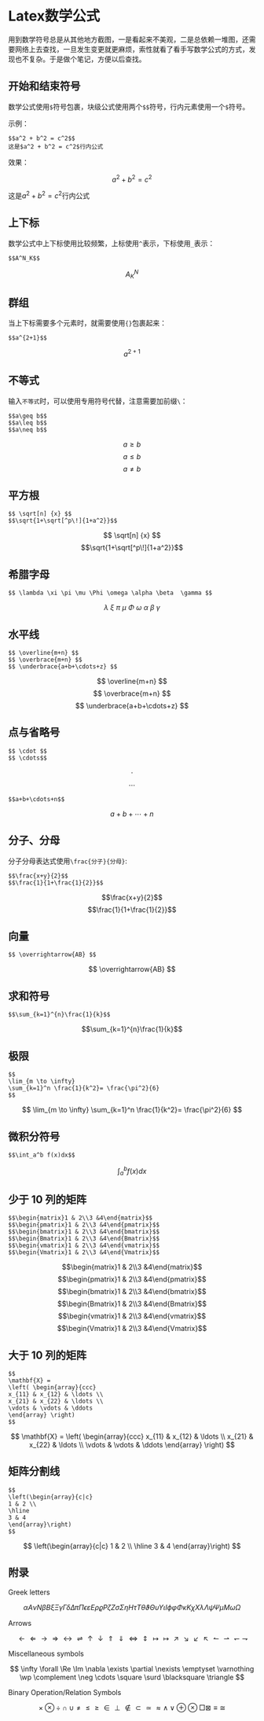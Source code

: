 # Latex数学公式


用到数学符号总是从其他地方截图，一是看起来不美观，二是总依赖一堆图，还需要网络上去查找，一旦发生变更就更麻烦，索性就看了看手写数学公式的方式，发现也不复杂。于是做个笔记，方便以后查找。

## 开始和结束符号

数学公式使用`$`符号包裹，块级公式使用两个`$$`符号，行内元素使用一个`$`符号。

示例：

```
$$a^2 + b^2 = c^2$$
这是$a^2 + b^2 = c^2$行内公式

```

效果：

$$a^2 + b^2 = c^2$$

这是$a^2 + b^2 = c^2$行内公式

## 上下标

数学公式中上下标使用比较频繁，上标使用`^`表示，下标使用`_`表示：

```
$$A^N_K$$
```

$$A^N_K$$

## 群组

当上下标需要多个元素时，就需要使用`{}`包裹起来：

```
$$a^{2+1}$$
```

$$a^{2+1}$$

## 不等式

输入`不等式`时，可以使用专用符号代替，注意需要加前缀`\`：

```
$$a\geq b$$
$$a\leq b$$
$$a\neq b$$
```
$$ a\geq b$$
$$a\leq b$$
$$a\neq b$$

## 平方根

```
$$ \sqrt[n]	{x} $$
$$\sqrt{1+\sqrt[^p\!]{1+a^2}}$$
```
$$ \sqrt[n]	{x} $$
$$\sqrt{1+\sqrt[^p\!]{1+a^2}}$$

## 希腊字母

```
$$ \lambda \xi \pi \mu \Phi \omega \alpha \beta  \gamma $$
```

$$ \lambda \	 \xi \	\pi \	\mu \	\Phi \	\omega \	\alpha \	\beta  \	\gamma $$

## 水平线

```
$$ \overline{m+n} $$
$$ \overbrace{m+n} $$
$$ \underbrace{a+b+\cdots+z} $$
```

$$ \overline{m+n} $$
$$ \overbrace{m+n} $$
$$ \underbrace{a+b+\cdots+z} $$


## 点与省略号

```
$$ \cdot $$
$$ \cdots$$
```

$$ \cdot $$
$$ \cdots$$

```
$$a+b+\cdots+n$$
```

$$a+b+\cdots+n$$


## 分子、分母

分子分母表达式使用`\frac{分子}{分母}`:

```
$$\frac{x+y}{2}$$
$$\frac{1}{1+\frac{1}{2}}$$
```
$$\frac{x+y}{2}$$
$$\frac{1}{1+\frac{1}{2}}$$


## 向量

```
$$ \overrightarrow{AB} $$
```

$$ \overrightarrow{AB} $$



## 求和符号

```
$$\sum_{k=1}^{n}\frac{1}{k}$$
```

$$\sum_{k=1}^{n}\frac{1}{k}$$


## 极限

```
$$                 
\lim_{m \to \infty}
\sum_{k=1}^n \frac{1}{k^2}= \frac{\pi^2}{6}
$$
```

$$                 
\lim_{m \to \infty}
\sum_{k=1}^n \frac{1}{k^2}= \frac{\pi^2}{6}
$$


## 微积分符号

```
$$\int_a^b f(x)dx$$
```

$$\int_a^b f(x)dx$$


## 少于 10 列的矩阵

```
$$\begin{matrix}1 & 2\\3 &4\end{matrix}$$
$$\begin{pmatrix}1 & 2\\3 &4\end{pmatrix}$$
$$\begin{bmatrix}1 & 2\\3 &4\end{bmatrix}$$
$$\begin{Bmatrix}1 & 2\\3 &4\end{Bmatrix}$$
$$\begin{vmatrix}1 & 2\\3 &4\end{vmatrix}$$
$$\begin{Vmatrix}1 & 2\\3 &4\end{Vmatrix}$$
```

$$\begin{matrix}1 & 2\\3 &4\end{matrix}$$
$$\begin{pmatrix}1 & 2\\3 &4\end{pmatrix}$$
$$\begin{bmatrix}1 & 2\\3 &4\end{bmatrix}$$
$$\begin{Bmatrix}1 & 2\\3 &4\end{Bmatrix}$$
$$\begin{vmatrix}1 & 2\\3 &4\end{vmatrix}$$
$$\begin{Vmatrix}1 & 2\\3 &4\end{Vmatrix}$$


## 大于 10 列的矩阵

```
$$
\mathbf{X} =
\left( \begin{array}{ccc}
x_{11} & x_{12} & \ldots \\
x_{21} & x_{22} & \ldots \\
\vdots & \vdots & \ddots
\end{array} \right)
$$
```

$$
\mathbf{X} =
\left( \begin{array}{ccc}
x_{11} & x_{12} & \ldots \\
x_{21} & x_{22} & \ldots \\
\vdots & \vdots & \ddots
\end{array} \right)
$$

## 矩阵分割线

```
$$
\left(\begin{array}{c|c}
1 & 2 \\
\hline
3 & 4
\end{array}\right)
$$
```

$$
\left(\begin{array}{c|c}
1 & 2 \\
\hline
3 & 4
\end{array}\right)
$$

## 附录

Greek letters

$$
\alpha A
\nu N
\beta B
\xi\Xi
\gamma \Gamma
\delta \Delta
\pi \Pi
\epsilon \varepsilon E
\rho\varrho P
\zeta Z
\sigma \Sigma
\eta H
\tau T
\theta \vartheta \Theta
\upsilon \Upsilon
\iota I
\phi \varphi \Phi
\kappa K
\chi X
\lambda \Lambda
\psi \Psi
\mu M
\omega \Omega
$$

Arrows

$$
\leftarrow
\Leftarrow
\rightarrow
\Rightarrow
\leftrightarrow
\rightleftharpoons
\uparrow
\downarrow
\Uparrow
\Downarrow
\Leftrightarrow
\Updownarrow
\mapsto
\longmapsto
\nearrow
\searrow
\swarrow
\nwarrow
\leftharpoonup
\rightharpoonup
\leftharpoondown
\rightharpoondown
$$

Miscellaneous symbols

$$
\infty
\forall
\Re
\Im
\nabla
\exists
\partial
\nexists
\emptyset
\varnothing
\wp
\complement
\neg
\cdots
\square
\surd
\blacksquare
\triangle
$$

Binary Operation/Relation Symbols

$$
\times
\otimes
\div
\cap
\cup
\neq
\leq
\geq
\in
\perp
\notin
\subset
\simeq
\approx
\wedge
\vee
\oplus
\otimes
\Box
\boxtimes
\equiv
\cong
$$

